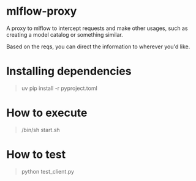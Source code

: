 # mlflow-proxy

A proxy to mlflow to intercept requests and make other usages, such as creating a model catalog or something similar.

Based on the reqs, you can direct the information to wherever you'd like.

# Installing dependencies

> uv pip install -r pyproject.toml

# How to execute

> /bin/sh start.sh

# How to test

> python test_client.py

